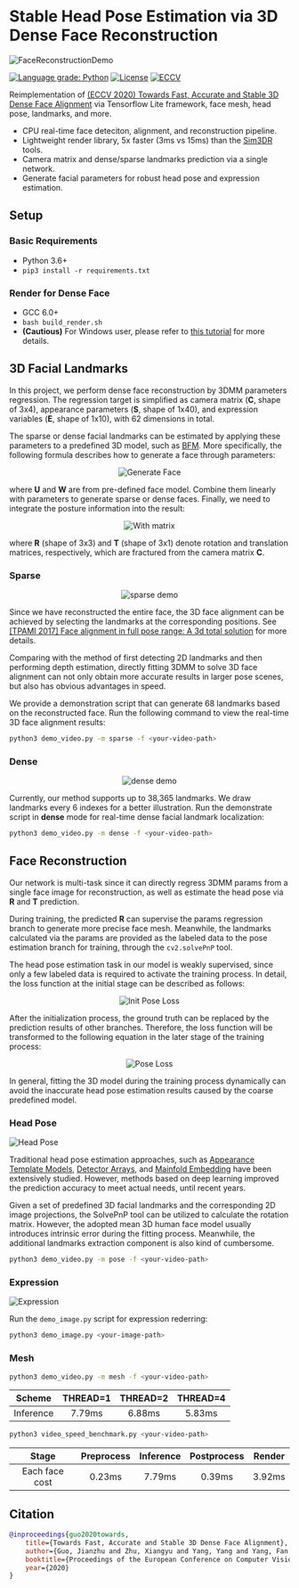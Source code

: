 # Stable Head Pose Estimation via 3D Dense Face Reconstruction

![FaceReconstructionDemo](https://s3.ax1x.com/2021/01/06/sZVyhq.gif)

[![Language grade: Python](https://img.shields.io/lgtm/grade/python/g/1996scarlet/Dense-Head-Pose-Estimation.svg?logo=lgtm&logoWidth=18)](https://lgtm.com/projects/g/1996scarlet/Dense-Head-Pose-Estimation/context:python)
[![License](https://badgen.net/github/license/1996scarlet/Dense-Head-Pose-Estimation)](LICENSE)
[![ECCV](https://badgen.net/badge/ECCV/2020/red)](https://www.ecva.net/papers/eccv_2020/papers_ECCV/html/3162_ECCV_2020_paper.php)

Reimplementation of [(ECCV 2020) Towards Fast, Accurate and Stable 3D Dense Face Alignment](https://github.com/cleardusk/3DDFA_V2) via Tensorflow Lite framework, face mesh, head pose, landmarks, and more.

* CPU real-time face deteciton, alignment, and reconstruction pipeline.
* Lightweight render library, 5x faster (3ms vs 15ms) than the [Sim3DR](https://github.com/cleardusk/3DDFA_V2/tree/master/Sim3DR) tools.
* Camera matrix and dense/sparse landmarks prediction via a single network.
* Generate facial parameters for robust head pose and expression estimation.

## Setup

### Basic Requirements

* Python 3.6+
* `pip3 install -r requirements.txt`

### Render for Dense Face

* GCC 6.0+
* `bash build_render.sh`
* **(Cautious)** For Windows user, please refer to [this tutorial](https://stackoverflow.com/questions/1130479/how-to-build-a-dll-from-the-command-line-in-windows-using-msvc) for more details.

## 3D Facial Landmarks

In this project, we perform dense face reconstruction by 3DMM parameters regression.
The regression target is simplified as camera matrix (**C**, shape of 3x4), appearance parameters (**S**, shape of 1x40), and expression variables (**E**, shape of 1x10), with 62 dimensions in total.

The sparse or dense facial landmarks can be estimated by applying these parameters to a predefined 3D model, such as [BFM](https://faces.dmi.unibas.ch/bfm/main.php?nav=1-1-0&id=details).
More specifically, the following formula describes how to generate a face through parameters:

<p align="center">
  <img alt="Generate Face" src="https://latex.codecogs.com/svg.latex?F=U_{base}+S\cdot%20W_{shp}+E\cdot%20W_{exp}">
</p>

where **U** and **W** are from pre-defined face model.
Combine them linearly with parameters to generate sparse or dense faces.
Finally, we need to integrate the posture information into the result:

<p align="center">
  <img alt="With matrix" src="https://latex.codecogs.com/svg.latex?F=R\cdot%20F+T">
</p>

where **R** (shape of 3x3) and **T** (shape of 3x1) denote rotation and translation matrices, respectively, which are fractured from the camera matrix **C**.

### Sparse

<p align="center">
  <img alt="sparse demo" src="https://s3.ax1x.com/2021/01/10/slO9je.gif">
</p>

Since we have reconstructed the entire face, the 3D face alignment can be achieved by selecting the landmarks at the corresponding positions. See [[TPAMI 2017] Face alignment in full pose range: A 3d total solution](https://arxiv.org/abs/1804.01005) for more details.

Comparing with the method of first detecting 2D landmarks and then performing depth estimation, directly fitting 3DMM to solve 3D face alignment can not only obtain more accurate results in larger pose scenes, but also has obvious advantages in speed.

We provide a demonstration script that can generate 68 landmarks based on the reconstructed face. Run the following command to view the real-time 3D face alignment results:

``` bash
python3 demo_video.py -m sparse -f <your-video-path>
```

### Dense

<p align="center">
  <img alt="dense demo" src="https://s3.ax1x.com/2021/01/09/sQ01VP.gif">
</p>

Currently, our method supports up to 38,365 landmarks.
We draw landmarks every 6 indexes for a better illustration.
Run the demonstrate script in **dense** mode for real-time dense facial landmark localization:

``` bash
python3 demo_video.py -m dense -f <your-video-path>
```

## Face Reconstruction

Our network is multi-task since it can directly regress 3DMM params from a single face image for reconstruction, as well as estimate the head pose via **R** and **T** prediction.

During training, the predicted **R** can supervise the params regression branch to generate more precise face mesh.
Meanwhile, the landmarks calculated via the params are provided as the labeled data to the pose estimation branch for training, through the `cv2.solvePnP` tool.

The head pose estimation task in our model is weakly supervised, since only a few labeled data is required to activate the training process.
In detail, the loss function at the initial stage can be described as follows:

<p align="center">
  <img alt="Init Pose Loss" src="https://latex.codecogs.com/svg.latex?L_{pose}=L_{2}(R_{gt},R_{pose})+L_{2}(R_{gt},R_{params})">
</p>

After the initialization process, the ground truth can be replaced by the prediction results of other branches.
Therefore, the loss function will be transformed to the following equation in the later stage of the training process:

<p align="center">
  <img alt="Pose Loss" src="https://latex.codecogs.com/svg.latex?L_{pose}=2\cdot%20L_{2}(R_{params},R_{pose})">
</p>

In general, fitting the 3D model during the training process dynamically can avoid the inaccurate head pose estimation results caused by the coarse predefined model.

### Head Pose

![Head Pose](https://s3.ax1x.com/2021/01/14/sdfSJI.gif)

Traditional head pose estimation approaches, such as [Appearance Template Models](https://www.researchgate.net/publication/2427763_Face_Recognition_by_Support_Vector_Machines), [Detector Arrays](https://ieeexplore.ieee.org/document/609310), and [Mainfold Embedding](https://ieeexplore.ieee.org/document/4270305) have been extensively studied.
However, methods based on deep learning improved the prediction accuracy to meet actual needs, until recent years.

Given a set of predefined 3D facial landmarks and the corresponding 2D image projections, the SolvePnP tool can be utilized to calculate the rotation matrix.
However, the adopted mean 3D human face model usually introduces intrinsic error during the fitting process.
Meanwhile, the additional landmarks extraction component is also kind of cumbersome.

<!-- 6DoF

R 提供了3个自由度pitch, raw, roll; T提供了另外3个x, y, z

与原始模型不同的是, 我们的模型能够为输入的每张人脸图像直接预测其旋转矩阵R和平移矩阵T, 以及稠密或稀疏的特征点.

区别于先预测特征点,再基于先验3D模型并使用SolvePNP估计R和T的方法, 通过神经网络直接输出相机矩阵的方法有更强的泛化性以

直接预测相机矩阵的方法能够显著降低网络训练成本,

| Method | Yaw | Pitch | Roll | MAE |
| :-: | :-: | :-: | :-: | :-: |
| 3DDFA_V1  | 0.23ms  | 7.79ms | 0.39ms | 3.92ms |
| 3DDFA_V2  | 0.23ms  | 7.79ms | 0.39ms | 3.92ms |
| FSA-Net  | 0.23ms  | 7.79ms | 0.39ms | 3.92ms |
| Ours  | 0.23ms  | 7.79ms | 0.39ms | 3.92ms | -->

``` bash
python3 demo_video.py -m pose -f <your-video-path>
```

### Expression

![Expression](https://s3.ax1x.com/2021/01/06/sZV0BQ.jpg)

<!-- As

由于我们的方法能够预测稠密的人脸特征点以及姿态信息,

因此也可以进行粗略的表情估计, -->

Run the `demo_image.py` script for expression rederring:

``` bash
python3 demo_image.py <your-image-path>
```

### Mesh

``` bash
python3 demo_video.py -m mesh -f <your-video-path>
```

| Scheme | THREAD=1 | THREAD=2 | THREAD=4 |
| :-: | :-: | :-: | :-: |
| Inference  | 7.79ms  | 6.88ms | 5.83ms |

``` bash
python3 video_speed_benchmark.py <your-video-path>
```

| Stage | Preprocess | Inference | Postprocess | Render |
| :-: | :-: | :-: | :-: | :-: |
| Each face cost  | 0.23ms  | 7.79ms | 0.39ms | 3.92ms |

## Citation

``` bibtex
@inproceedings{guo2020towards,
    title={Towards Fast, Accurate and Stable 3D Dense Face Alignment},
    author={Guo, Jianzhu and Zhu, Xiangyu and Yang, Yang and Yang, Fan and Lei, Zhen and Li, Stan Z},
    booktitle={Proceedings of the European Conference on Computer Vision (ECCV)},
    year={2020}
}
```
